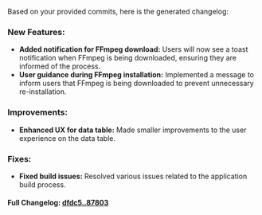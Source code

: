 Based on your provided commits, here is the generated changelog:

### **New Features:**
- **Added notification for FFmpeg download:** Users will now see a toast notification when FFmpeg is being downloaded, ensuring they are informed of the process.
- **User guidance during FFmpeg installation:** Implemented a message to inform users that FFmpeg is being downloaded to prevent unnecessary re-installation.

### **Improvements:**
- **Enhanced UX for data table:** Made smaller improvements to the user experience on the data table.

### **Fixes:**
- **Fixed build issues:** Resolved various issues related to the application build process.

#### **Full Changelog:** [dfdc5..87803](https://github.com/mediar-ai/screenpipe/compare/dfdc5..87803)

